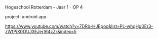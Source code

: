 Hogeschool Rotterdam - Jaar 1 - OP 4

project: android app


https://www.youtube.com/watch?v=7DRb-HJEpoo&list=PL-whqHg0Er3-zWfPjX0OUJ3EJert64zZr&index=5
